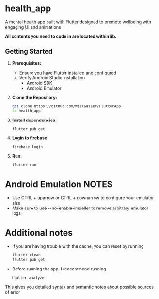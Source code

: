 # health_app

A mental health app built with Flutter designed to promote wellbeing with engaging UI and animations

**All contents you need to code in are located within lib.**
## Getting Started

1. **Prerequisites:**  
   - Ensure you have Flutter installed and configured
   - Verify Android Studio installation
        - Android SDK
        - Android Emulator
        

2. **Clone the Repository:**  
   ```bash
   git clone https://github.com/WillGasser/FlutterApp
   cd health_app

3. **Install dependencies:**
   ```bash
   flutter pub get

   ```
4. **Login to firebase**
   ```bash
   firebase login
   ```
5. **Run:**
    ```bash
    flutter run
    ```

# Android Emulation NOTES
- Use CTRL + uparrow or CTRL + downarrow to configure your emulator size
- Make sure to use --no-enable-impeller to remove arbitrary emulator logs

# Additional notes
- If you are having trouble with the cache, you can reset by running
   ```bash
   flutter clean
   flutter pub get
   ```
- Before running the app, I reccommend running
```bash
   flutter analyze
   ```
   This gives you detailed syntax and semantic notes about possible sources of error

